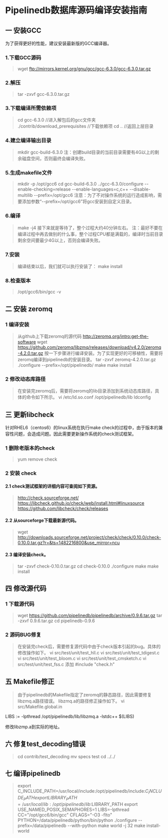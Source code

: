 # Pipelinedb数据库源码编译安装指南
## 一 安装GCC
为了获得更好的性能，建议安装最新版的GCC编译器。

### 1.下载GCC源码
>wget ftp://mirrors.kernel.org/gnu/gcc/gcc-6.3.0/gcc-6.3.0.tar.gz

### 2.解压
>tar -zxvf gcc-6.3.0.tar.gz

### 3.下载编译所需依赖项
>cd gcc-6.3.0     					//进入解包后的gcc文件夹
./contrib/download_prerequisites	//下载依赖项
cd ..                          		//返回上层目录

### 4.建立编译输出目录
>mkdir gcc-build-6.3.0
注：创建build目录的当前目录需要有4G以上的剩余磁盘空间，否则最终会编译失败。

### 5.生成makefile文件
>mkdir -p /opt/gcc6
cd gcc-build-6.3.0
../gcc-6.3.0/configure --enable-checking=release --enable-languages=c,c++ --disable-multilib --prefix=/opt/gcc6
注意：为了不对操作系统的运行造成影响，需要添加参数“--prefix=/opt/gcc6”将gcc安装到自定义目录。

### 6.编译
>make -j4
接下来就是等待了，整个过程大约40分钟左右。
注：最好不要在编译过程中再去做别的什么事，整个过程CPU都是满载的，编译时当前目录剩余空间要最少4G以上，否则会编译失败。

### 7.安装
>编译结束以后，我们就可以执行安装了：
make install

### 8.检查版本
>/opt/gcc6/bin/gcc -v

## 二 安装 zeromq
### 1 编译安装
>从github上下载zeromq的源代码
http://zeromq.org/intro:get-the-software
wget https://github.com/zeromq/libzmq/releases/download/v4.2.0/zeromq-4.2.0.tar.gz
按一下步骤进行编译安装。为了实现更好的可移植性，需要将zeromq编译到pipelinedb的安装目录。
tar -zxvf zeromq-4.2.0.tar.gz
./configure --prefix=/opt/pipelinedb/
make 
make install

### 2 修改动态库路径
>在安装完zeromq后，需要将zeromq的lib目录添加到系统动态库路径，具体的命令如下所示。
vi /etc/ld.so.conf
/opt/pipelinedb/lib
ldconfig

## 三 更新libcheck
针对RHEL6（centos6）的linux系统在执行make check的过程中，由于版本的兼容性问题，会造成问题。因此需要更新操作系统的check测试框架。

### 1 删除老版本的check
>yum remove check

### 2 安装 check
#### 2.1 check测试框架的详细内容可查阅如下资源。
>http://check.sourceforge.net/
https://libcheck.github.io/check/web/install.html#linuxsource
https://github.com/libcheck/check/releases

#### 2.2 从sourceforge下载最新源代码。
>wget http://downloads.sourceforge.net/project/check/check/0.10.0/check-0.10.0.tar.gz?r=&ts=1482216800&use_mirror=ncu

#### 2.3 编译安装check。
>tar -zxvf check-0.10.0.tar.gz
cd check-0.10.0
./configure
make
make install

## 四 修改源代码

### 1 下载源代码
>wget https://github.com/pipelinedb/pipelinedb/archive/0.9.6.tar.gz 
tar -zxvf 0.9.6.tar.gz 
cd pipelinedb-0.9.6

### 2 源码BUG修复
>在安装完check后，需要修复源代码中由于check版本引起的bug。具体的修改操作如下。
vi src/test/unit/test_hll.c
vi src/test/unit/test_tdigest.c
vi src/test/unit/test_bloom.c
vi src/test/unit/test_cmsketch.c
vi src/test/unit/test_fss.c
添加 #include "check.h"

## 五 Makefile修正
>由于pipelinedb的Makefile指定了zeromq的静态路径，因此需要修复libzmq.a路径错误。
libzmq.a的路径修正操作如下。
vi src/Makefile.global.in

LIBS := -lpthread /opt/pipelinedb/lib/libzmq.a -lstdc++ $(LIBS)

修改libzmp.a到实际的地址。

## 六 修复test_decoding错误
>cd contrib/test_decoding
mv specs test
cd ../../

## 七 编译pipelinedb
>export C_INCLUDE_PATH=/usr/local/include:/opt/pipelinedb/include:$C_INCLUDE_PATH
export LIBRARY_PATH=/usr/local/lib:/opt/pipelinedb/lib:$LIBRARY_PATH
export USE_NAMED_POSIX_SEMAPHORES=1
LIBS=-lpthread CC="/opt/gcc6/bin/gcc" CFLAGS="-O3 -flto" PYTHON=/data/pipelinedb/python/bin/python ./configure --prefix=/data/pipelinedb --with-python
make world -j 32
make install-world
